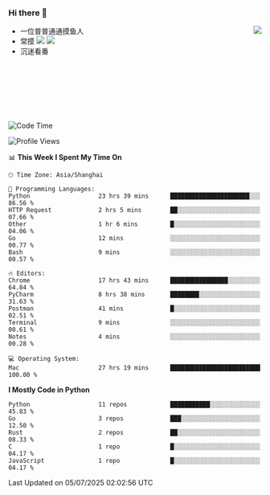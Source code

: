 ### Hi there 👋


<a href="https://github.com/yanlc39">
  <img align="right" src="https://github-readme-stats.vercel.app/api?username=yanlc39&show_icons=true&hide_border=true&icon_color=586069&title_color=a0a9af">
</a>

- 一位普普通通摸鱼人
- 常摸 ![](https://img.shields.io/badge/-Python-3e74a2?style=flat-square&logo=Python&logoColor=fff) ![](https://img.shields.io/badge/-C%2B%2B-brightgreen?style=flat-square)
- 沉迷看番



<br><br><br><br><br><br>


<!--START_SECTION:waka-->
![Code Time](http://img.shields.io/badge/Code%20Time-1%2C388%20hrs%2010%20mins-blue)

![Profile Views](http://img.shields.io/badge/Profile%20Views-0-blue)

📊 **This Week I Spent My Time On** 

```text
🕑︎ Time Zone: Asia/Shanghai

💬 Programming Languages: 
Python                   23 hrs 39 mins      ██████████████████████░░░   86.56 % 
HTTP Request             2 hrs 5 mins        ██░░░░░░░░░░░░░░░░░░░░░░░   07.66 % 
Other                    1 hr 6 mins         █░░░░░░░░░░░░░░░░░░░░░░░░   04.06 % 
Go                       12 mins             ░░░░░░░░░░░░░░░░░░░░░░░░░   00.77 % 
Bash                     9 mins              ░░░░░░░░░░░░░░░░░░░░░░░░░   00.57 % 

🔥 Editors: 
Chrome                   17 hrs 43 mins      ████████████████░░░░░░░░░   64.84 % 
PyCharm                  8 hrs 38 mins       ████████░░░░░░░░░░░░░░░░░   31.63 % 
Postman                  41 mins             █░░░░░░░░░░░░░░░░░░░░░░░░   02.51 % 
Terminal                 9 mins              ░░░░░░░░░░░░░░░░░░░░░░░░░   00.61 % 
Notes                    4 mins              ░░░░░░░░░░░░░░░░░░░░░░░░░   00.28 % 

💻 Operating System: 
Mac                      27 hrs 19 mins      █████████████████████████   100.00 % 
```

**I Mostly Code in Python** 

```text
Python                   11 repos            ███████████░░░░░░░░░░░░░░   45.83 % 
Go                       3 repos             ███░░░░░░░░░░░░░░░░░░░░░░   12.50 % 
Rust                     2 repos             ██░░░░░░░░░░░░░░░░░░░░░░░   08.33 % 
C                        1 repo              █░░░░░░░░░░░░░░░░░░░░░░░░   04.17 % 
JavaScript               1 repo              █░░░░░░░░░░░░░░░░░░░░░░░░   04.17 % 
```




 Last Updated on 05/07/2025 02:02:56 UTC
<!--END_SECTION:waka-->
